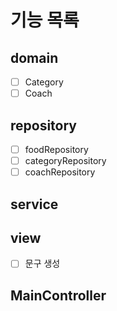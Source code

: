 # 기능 목록
## domain
- [ ] Category
- [ ] Coach

## repository
- [ ] foodRepository
- [ ] categoryRepository
- [ ] coachRepository

## service


## view
- [ ] 문구 생성


## MainController




